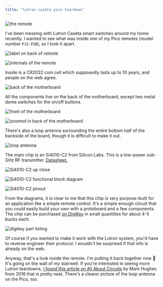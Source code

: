 ```yaml
---
title: "lutron caséta pico teardown"
---
```


![the remote](/assets/images/2025-04-08-lutron-caseta-pico-teardown/1744142366476.png)

I've been messing with Lutron Caséta smart switches around my home recently. I wanted to see what was inside one of my Pico remotes (model number `PJ2-P2B`), so I took it apart.

![label on back of remote](/assets/images/2025-04-08-lutron-caseta-pico-teardown/1744140902994.png)

![internals of the remote](/assets/images/2025-04-08-lutron-caseta-pico-teardown/1744142389762.png)

Inside is a CR2032 coin cell which supposedly lasts up to 10 years, and people on the web agree.

![back of the motherboard](/assets/images/2025-04-08-lutron-caseta-pico-teardown/1744142448173.png)

All the components live on the back of the motherboard, except two metal dome switches for the on/off buttons.

![front of the motherboard](/assets/images/2025-04-08-lutron-caseta-pico-teardown/1744142478903.png)

![zoomed in back of the motherboard](/assets/images/2025-04-08-lutron-caseta-pico-teardown/1744142603605.png)

There's also a loop antenna surrounding the entire bottom half of the backside of the board, though it is difficult to make it out. 

![loop antenna](/assets/images/2025-04-08-lutron-caseta-pico-teardown/1744142680325.png)

The main chip is an Si4010-C2 from Silicon Labs. This is a low-power sub-GHz RF transmitter. [Datasheet.](/assets/docs/Si4010.pdf)

![Si4010-C2 up close](/assets/images/2025-04-08-lutron-caseta-pico-teardown/1744143167825.png)

![Si4010-C2 functional block diagram](/assets/images/2025-04-08-lutron-caseta-pico-teardown/1744142876843.png)

![Si4010-C2 pinout](/assets/images/2025-04-08-lutron-caseta-pico-teardown/1744143036572.png)

From the diagrams, it is clear to me that this chip is very purpose-built for an application like a simple remote control. It's a simple enough circuit that you could easily build your own with a protoboard and a few components. The chip can be purchased [on DigiKey](https://www.digikey.com/en/products/detail/silicon-labs/SI4010-C2-GS/2441251) in small quantities for about 4-5 bucks each. 

![digikey part listing](/assets/images/2025-04-08-lutron-caseta-pico-teardown/1744143398451.png)

Of course if you wanted to make it work with the Lutron system, you'd have to reverse engineer their protocol. I wouldn't be surprised if that info is already on the web.

Anyway, that's a look inside the remote. I'm putting it back together now 🙂 It's going on the wall of my stairwell. If you're interested in seeing more Lutron teardowns, [I found this article on All About Circuits](https://www.allaboutcircuits.com/news/teardown-tuesday-lutron-caseta-wireless-remote/) by Mark Hughes from 2016 that is pretty neat. There's a clearer picture of the loop antenna on the Pico, too.